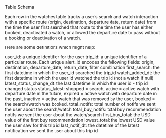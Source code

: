 Table Schema

Each row in the watches table tracks a user’s search and watch interaction with a specific route (origin, destination, departure date, return date) from the time the user first searched that route to the time the user has either booked, deactivated a watch, or allowed the departure date to pass without a booking or deactivation of a watch.


Here are some definitions which might help: 

user_id: a unique identifier for the user
trip_id: a unique identifier of a particular route. Each unique alert_id encodes the following fields: origin, destination, departure_date, return_date, filter combination
first_search: the first datetime in which the user_id searched the trip_id
watch_added_dt: the first datetime in which the user id watched the trip id (not a watch if null)
latest_status_change_dt: the last datetime in which the user id - trip id changed status
status_latest: shopped = search, active = active watch with departure date in the future, expired = active watch with departure date in the past, inactive = active watch that was removed by the user, booked = the search/watch was booked. 
total_notifs: total number of notifs we sent the user about the search/watch
total_buy_notifs: total buy recommendation notifs we sent the user about the watch/search
first_buy_total: the USD value of the first buy recommendation
lowest_total: the lowest USD value the user saw for this trip id
last_notif_dt: the datetime of the latest notification we sent the user about this trip id
 